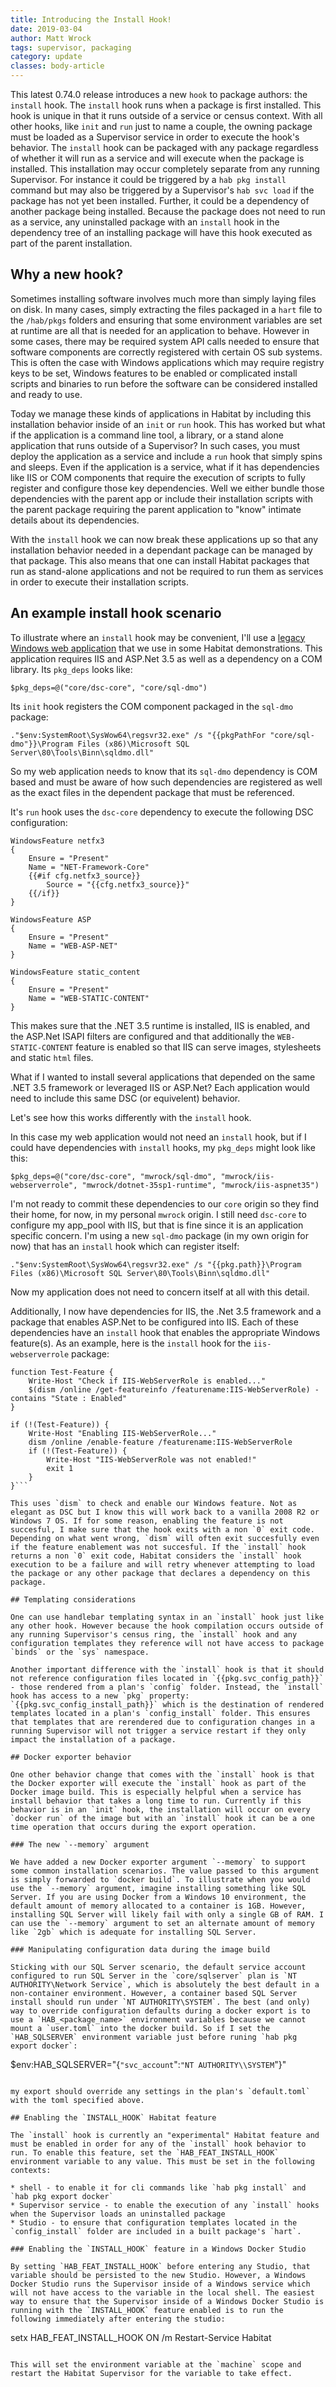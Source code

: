```yaml
---
title: Introducing the Install Hook!
date: 2019-03-04
author: Matt Wrock
tags: supervisor, packaging
category: update
classes: body-article
---
```


This latest 0.74.0 release introduces a new `hook` to package authors: the `install` hook. The `install` hook runs when a package is first installed. This hook is unique in that it runs outside of a service or census context. With all other hooks, like `init` and `run` just to name a couple, the owning package must be loaded as a Supervisor service in order to execute the hook's behavior. The `install` hook can be packaged with any package regardless of whether it will run as a service and will execute when the package is installed. This installation may occur completely separate from any running Supervisor. For instance it could be triggered by a `hab pkg install` command but may also be triggered by a Supervisor's `hab svc load` if the package has not yet been installed. Further, it could be a dependency of another package being installed. Because the package does not need to run as a service, any uninstalled package with an `install` hook in the dependency tree of an installing package will have this hook executed as part of the parent installation.

## Why a new hook?

Sometimes installing software involves much more than simply laying files on disk. In many cases, simply extracting the files packaged in a `hart` file to the `/hab/pkgs` folders and ensuring that some environment variables are set at runtime are all that is needed for an application to behave. However in some cases, there may be required system API calls needed to ensure that software components are correctly registered with certain OS sub systems. This is often the case with Windows applications which may require registry keys to be set, Windows features to be enabled or complicated install scripts and binaries to run before the software can be considered installed and ready to use.

Today we manage these kinds of applications in Habitat by including this installation behavior inside of an `init` or `run` hook. This has worked but what if the application is a command line tool, a library, or a stand alone application that runs outside of a Supervisor? In such cases, you must deploy the application as a service and include a `run` hook that simply spins and sleeps. Even if the application is a service, what if it has dependencies like IIS or COM components that require the execution of scripts to fully register and configure those key dependencies. Well we either bundle those dependencies with the parent app or include their installation scripts with the parent package requiring the parent application to "know" intimate details about its dependencies.

With the `install` hook we can now break these applications up so that any installation behavior needed in a dependant package can be managed by that package. This also means that one can install Habitat packages that run as stand-alone applications and not be required to run them as services in order to execute their installation scripts.

## An example install hook scenario

To illustrate where an `install` hook may be convenient, I'll use a [legacy Windows web application](https://github.com/habitat-sh/sqlwebadmin) that we use in some Habitat demonstrations. This application requires IIS and ASP.Net 3.5 as well as a dependency on a COM library. Its `pkg_deps` looks like:

```
$pkg_deps=@("core/dsc-core", "core/sql-dmo")
```

Its `init` hook registers the COM component packaged in the `sql-dmo` package:

```
."$env:SystemRoot\SysWow64\regsvr32.exe" /s "{{pkgPathFor "core/sql-dmo"}}\Program Files (x86)\Microsoft SQL Server\80\Tools\Binn\sqldmo.dll"
```

So my web application needs to know that its `sql-dmo` dependency is COM based and must be aware of how such dependencies are registered as well as the exact files in the dependent package that must be referenced.

It's `run` hook uses the `dsc-core` dependency to execute the following DSC configuration:

```
WindowsFeature netfx3 
{ 
    Ensure = "Present"
    Name = "NET-Framework-Core"
    {{#if cfg.netfx3_source}}
        Source = "{{cfg.netfx3_source}}"
    {{/if}}
}

WindowsFeature ASP 
{ 
    Ensure = "Present"
    Name = "WEB-ASP-NET"
}

WindowsFeature static_content 
{ 
    Ensure = "Present"
    Name = "WEB-STATIC-CONTENT"
}
```

This makes sure that the .NET 3.5 runtime is installed, IIS is enabled, and the ASP.Net ISAPI filters are configured and that additionally the `WEB-STATIC-CONTENT` feature is enabled so that IIS can serve images, stylesheets and static `html` files.

What if I wanted to install several applications that depended on the same .NET 3.5 framework or leveraged IIS or ASP.Net? Each application would need to include this same DSC (or equivelent) behavior.

Let's see how this works differently with the `install` hook.

In this case my web application would not need an `install` hook, but if I could have dependencies with `install` hooks, my `pkg_deps` might look like this:

```
$pkg_deps=@("core/dsc-core", "mwrock/sql-dmo", "mwrock/iis-webserverrole", "mwrock/dotnet-35sp1-runtime", "mwrock/iis-aspnet35")
```

I'm not ready to commit these dependencies to our `core` origin so they find their home, for now, in my personal `mwrock` origin. I still need `dsc-core` to configure my app_pool with IIS, but that is fine since it is an application specific concern. I'm using a new `sql-dmo` package (in my own origin for now) that has an `install` hook which can register itself:

```
."$env:SystemRoot\SysWow64\regsvr32.exe" /s "{{pkg.path}}\Program Files (x86)\Microsoft SQL Server\80\Tools\Binn\sqldmo.dll"
```

Now my application does not need to concern itself at all with this detail.

Additionally, I now have dependencies for IIS, the .Net 3.5 framework and a package that enables ASP.Net to be configured into IIS. Each of these dependencies have an `install` hook that enables the appropriate Windows feature(s). As an example, here is the `install` hook for the `iis-webserverrole` package:


```
function Test-Feature {
    Write-Host "Check if IIS-WebServerRole is enabled..."
    $(dism /online /get-featureinfo /featurename:IIS-WebServerRole) -contains "State : Enabled"
}

if (!(Test-Feature)) {
    Write-Host "Enabling IIS-WebServerRole..."
    dism /online /enable-feature /featurename:IIS-WebServerRole
    if (!(Test-Feature)) {
        Write-Host "IIS-WebServerRole was not enabled!"
        exit 1
    }
}```

This uses `dism` to check and enable our Windows feature. Not as elegant as DSC but I know this will work back to a vanilla 2008 R2 or Windows 7 OS. If for some reason, enabling the feature is not succesful, I make sure that the hook exits with a non `0` exit code. Depending on what went wrong, `dism` will often exit succesfully even if the feature enablement was not succesful. If the `install` hook returns a non `0` exit code, Habitat considers the `install` hook execution to be a failure and will retry whenever attempting to load the package or any other package that declares a dependency on this package.

## Templating considerations

One can use handlebar templating syntax in an `install` hook just like any other hook. However because the hook compilation occurs outside of any running Supervisor's census ring, the `install` hook and any configuration templates they reference will not have access to package `binds` or the `sys` namespace.

Another important difference with the `install` hook is that it should not reference configuration files located in `{{pkg.svc_config_path}}` - those rendered from a plan's `config` folder. Instead, the `install` hook has access to a new `pkg` property: `{{pkg.svc_config_install_path}}` which is the destination of rendered templates located in a plan's `config_install` folder. This ensures that templates that are rerendered due to configuration changes in a running Supervisor will not trigger a service restart if they only impact the installation of a package.

## Docker exporter behavior

One other behavior change that comes with the `install` hook is that the Docker exporter will execute the `install` hook as part of the Docker image build. This is especially helpful when a service has install behavior that takes a long time to run. Currently if this behavior is in an `init` hook, the installation will occur on every `docker run` of the image but with an `install` hook it can be a one time operation that occurs during the export operation.

### The new `--memory` argument

We have added a new Docker exporter argument `--memory` to support some common installation scenarios. The value passed to this argument is simply forwarded to `docker build`. To illustrate when you would use the `--memory` argument, imagine installing something like SQL Server. If you are using Docker from a Windows 10 environment, the default amount of memory allocated to a container is 1GB. However, installing SQL Server will likely fail with only a single GB of RAM. I can use the `--memory` argument to set an alternate amount of memory like `2gb` which is adequate for installing SQL Server.

### Manipulating configuration data during the image build

Sticking with our SQL Server scenario, the default service account configured to run SQL Server in the `core/sqlserver` plan is `NT AUTHORITY\Network Service`, which is absolutely the best default in a non-container environment. However, a container based SQL Server install should run under `NT AUTHORITY\SYSTEM`. The best (and only) way to override configuration defaults during a docker export is to use a `HAB_<package_name>` environment variables because we cannot mount a `user.toml` into the docker build. So if I set the `HAB_SQLSERVER` environment variable just before runing `hab pkg export docker`:

```
$env:HAB_SQLSERVER="{`"svc_account`":`"NT AUTHORITY\\SYSTEM`"}"
```

my export should override any settings in the plan's `default.toml` with the toml specified above.

## Enabling the `INSTALL_HOOK` Habitat feature

The `install` hook is currently an "experimental" Habitat feature and must be enabled in order for any of the `install` hook behavior to run. To enable this feature, set the `HAB_FEAT_INSTALL_HOOK` environment variable to any value. This must be set in the following contexts:

* shell - to enable it for cli commands like `hab pkg install` and `hab pkg export docker`
* Supervisor service - to enable the execution of any `install` hooks when the Supervisor loads an uninstalled package
* Studio - to ensure that configuration templates located in the `config_install` folder are included in a built package's `hart`.

### Enabling the `INSTALL_HOOK` feature in a Windows Docker Studio

By setting `HAB_FEAT_INSTALL_HOOK` before entering any Studio, that variable should be persisted to the new Studio. However, a Windows Docker Studio runs the Supervisor inside of a Windows service which will not have access to the variable in the local shell. The easiest way to ensure that the Supervisor inside of a Windows Docker Studio is running with the `INSTALL_HOOK` feature enabled is to run the following immediately after entering the studio:

```
setx HAB_FEAT_INSTALL_HOOK ON /m
Restart-Service Habitat
```

This will set the environment variable at the `machine` scope and restart the Habitat Supervisor for the variable to take effect.
